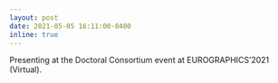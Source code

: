 ```yaml
---
layout: post
date: 2021-05-05 16:11:00-0400
inline: true
---
```


Presenting at the Doctoral Consortium event at EUROGRAPHICS’2021 (Virtual).